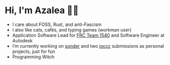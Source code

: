 # Hi, I'm Azalea 🏳️‍⚧️
- I care about FOSS, Rust, and anti-Fascism
- I also like cats, cafés, and typing games (workman user)
- Application Software Lead for [FRC Team 1540](https://www.team1540.org/) and Software Engineer at Autodesk
- I’m currently working on [sonder](https://www.github.com/azaleacolburn/sonder) and two [ioccc](https://www.ioccc.org/) submissions as personal projects, just for fun
- Programming Witch
